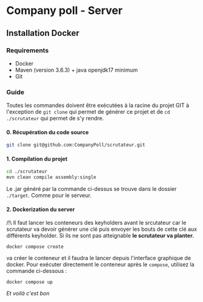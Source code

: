 # Company poll - Server
## Installation Docker
### Requirements
- Docker
- Maven (version 3.6.3) + java openjdk17 minimum
- Git
### Guide
Toutes les commandes doivent être exécutées à la racine du projet GIT à l'exception de `git clone` qui permet de générer ce projet et de `cd ./scrutateur` qui permet de s'y rendre.
#### 0. Récupération du code source
```bash
git clone git@github.com:CompanyPoll/scrutateur.git
```
#### 1. Compilation du projet
```bash
cd ./scrutateur
mvn clean compile assembly:single
```
Le .jar généré par la commande ci-dessus se trouve dans le dossier `./target`. Comme pour le serveur.
#### 2. Dockerization du server
/!\ Il faut lancer les conteneurs des keyholders avant le srcutateur car le scrutateur va devoir générer une clé puis envoyer les bouts de cette clé aux différents keyholder. Si ils ne sont pas atteignable **le scrutateur va planter.**
```
docker compose create
```
va créer le conteneur et il faudra le lancer depuis l'interface graphique de docker. Pour exécuter directement le conteneur après le `compose`, utilisez la commande ci-dessous  :
```
docker compose up
```

*Et voilà c'est bon*
